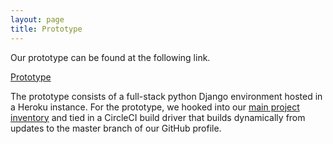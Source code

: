 ```yaml
---
layout: page
title: Prototype
---
```


Our prototype can be found at the following link.

[Prototype](http://vcms.herokuapp.com/)

The prototype consists of a full-stack python Django environment hosted in a Heroku instance. For the prototype, we hooked into our [main project inventory](https://github.com/ASK-MEdia/360ls-vcms) and tied in a CircleCI build driver that builds dynamically from updates to the master branch of our GitHub profile.